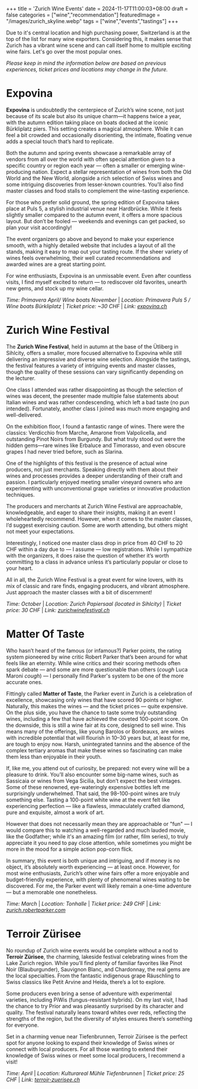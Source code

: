 +++
title = 'Zurich Wine Events'
date = 2024-11-17T11:00:03+08:00
draft = false
categories = ["wine","recommendation"]
featuredImage = "/images/zurich_skyline.webp"
tags = ["wine","events","tastings"]
+++

Due to it's central location and high purchasing power, Switzerland is at the top of the list for many wine exporters. Considering this, it makes sense that Zurich has a vibrant wine scene and can call itself home to multiple exciting wine fairs. Let's go over the most popular ones. 

*Please keep in mind the information below are based on previous experiences, ticket prices and locations may change in the future.*

# Expovina
**Expovina** is undoubtedly the centerpiece of Zurich’s wine scene, not just because of its scale but also its unique charm—it happens twice a year, with the autumn edition taking place on boats docked at the iconic Bürkliplatz piers. This setting creates a magical atmosphere. While it can feel a bit crowded and occasionally disorienting, the intimate, floating venue adds a special touch that’s hard to replicate.

Both the autumn and spring events showcase a remarkable array of vendors from all over the world with often special attention given to a specific country or region each year — often a smaller or emerging wine-producing nation. Expect a stellar representation of wines from both the Old World and the New World, alongside a rich selection of Swiss wines and some intriguing discoveries from lesser-known countries. You’ll also find master classes and food stalls to complement the wine-tasting experience.

For those who prefer solid ground, the spring edition of Expovina takes place at Puls 5, a stylish industrial venue near Hardbrücke. While it feels slightly smaller compared to the autumn event, it offers a more spacious layout. But don’t be fooled — weekends and evenings can get packed, so plan your visit accordingly!

The event organizers go above and beyond to make your experience smooth, with a highly detailed website that includes a layout of all the stands, making it easy to map out your tasting route. If the sheer variety of wines feels overwhelming, their well curated recommendations and awarded wines are a great starting point.

For wine enthusiasts, Expovina is an unmissable event. Even after countless visits, I find myself excited to return — to rediscover old favorites, unearth new gems, and stock up my wine cellar.

*Time: Primavera April/ Wine boats November* | *Location: Primavera Puls 5 / Wine boats Bürkliplatz* | *Ticket price: ~30 CHF* | *Link: [expovina.ch](https://expovina.ch/en-ch/)*

# Zurich Wine Festival
The **Zurich Wine Festival**, held in autumn at the base of the Ütliberg in Sihlcity, offers a smaller, more focused alternative to Expovina while still delivering an impressive and diverse wine selection. Alongside the tastings, the festival features a variety of intriguing events and master classes, though the quality of these sessions can vary significantly depending on the lecturer.

One class I attended was rather disappointing as though the selection of wines was decent, the presenter made multiple false statements about Italian wines and was rather condescending, which left a bad taste (no pun intended). Fortunately, another class I joined was much more engaging and well-delivered.

On the exhibition floor, I found a fantastic range of wines. There were the classics: Verdicchio from Marche, Amarone from Valpolicella, and outstanding Pinot Noirs from Burgundy. But what truly stood out were the hidden gems—rare wines like Erbaluce and Timorasso, and even obscure grapes I had never tried before, such as Slarina.

One of the highlights of this festival is the presence of actual wine producers, not just merchants. Speaking directly with them about their wines and processes provides a deeper understanding of their craft and passion. I particularly enjoyed meeting smaller vineyard owners who are experimenting with unconventional grape varieties or innovative production techniques.

The producers and merchants at Zurich Wine Festival are approachable, knowledgeable, and eager to share their insights, making it an event I wholeheartedly recommend. However, when it comes to the master classes, I’d suggest exercising caution. Some are worth attending, but others might not meet your expectations.

Interestingly, I noticed one master class drop in price from 40 CHF to 20 CHF within a day due to — I assume — low registrations. While I sympathize with the organizers, it does raise the question of whether it’s worth committing to a class in advance unless it’s particularly popular or close to your heart.

All in all, the Zurich Wine Festival is a great event for wine lovers, with its mix of classic and rare finds, engaging producers, and vibrant atmosphere. Just approach the master classes with a bit of discernment!

*Time: October* | *Location: Zurich Papiersaal (located in Sihlcity)* | *Ticket price: 30 CHF* | *Link: [zurichwinefestival.ch](https://zurichwinefestival.ch/)*

# Matter Of Taste
Who hasn’t heard of the famous (or infamous?) Parker points, the rating system pioneered by wine critic Robert Parker that’s been around for what feels like an eternity. While wine critics and their scoring methods often spark debate — and some are more questionable than others (*cough* Luca Maroni *cough*) — I personally find Parker's system to be one of the more accurate ones.

Fittingly called **Matter of Taste**, the Parker event in Zurich is a celebration of excellence, showcasing only wines that have scored 90 points or higher. Naturally, this makes the wines — and the ticket prices — quite expensive. On the plus side, you have the chance to taste some truly outstanding wines, including a few that have achieved the coveted 100-point score. On the downside, this is still a wine fair at its core, designed to sell wine. This means many of the offerings, like young Barolos or Bordeauxs, are wines with incredible potential that will flourish in 10–30 years but, at least for me, are tough to enjoy now. Harsh, unintegrated tannins and the absence of the complex tertiary aromas that make these wines so fascinating can make them less than enjoyable in their youth.

If, like me, you attend out of curiosity, be prepared: not every wine will be a pleasure to drink. You’ll also encounter some big-name wines, such as Sassicaia or wines from Vega Sicilia, but don’t expect the best vintages. Some of these renowned, eye-wateringly expensive bottles left me surprisingly underwhelmed. That said, the 98–100-point wines are truly something else. Tasting a 100-point white wine at the event felt like experiencing perfection — like a flawless, immaculately crafted diamond, pure and exquisite, almost a work of art. 

However that does not necessarily mean they are approachable or "fun" — I would compare this to watching a well-regarded and much lauded movie, like the Godfather; while it's an amazing film (or rather, film series), to truly appreciate it you need to pay close attention, while sometimes you might be more in the mood for a simple action pop-corn flick. 

In summary, this event is both unique and intriguing, and if money is no object, it’s absolutely worth experiencing — at least once. However, for most wine enthusiasts, Zurich’s other wine fairs offer a more enjoyable and budget-friendly experience, with plenty of phenomenal wines waiting to be discovered. For me, the Parker event will likely remain a one-time adventure — but a memorable one nonetheless.

*Time: March* | *Location: Tonhalle* | *Ticket price: 249 CHF* | *Link: [zurich.robertparker.com](https://www.zurich.robertparker.com/)*

# Terroir Zürisee
No roundup of Zurich wine events would be complete without a nod to **Terroir Zürisee**, the charming, lakeside festival celebrating wines from the Lake Zurich region. While you’ll find plenty of familiar favorites like Pinot Noir (Blauburgunder), Sauvignon Blanc, and Chardonnay, the real gems are the local specialties. From the fantastic indigenous grape Räuschling to Swiss classics like Petit Arvine and Heida, there’s a lot to explore.

Some producers even bring a sense of adventure with experimental varieties, including PiWis (fungus-resistant hybrids). On my last visit, I had the chance to try Prior and was pleasantly surprised by its character and quality. The festival naturally leans toward whites over reds, reflecting the strengths of the region, but the diversity of styles ensures there’s something for everyone.

Set in a charming venue near Tiefenbrunnen, Terroir Zürisee is the perfect spot for anyone looking to expand their knowledge of Swiss wines or connect with local producers. For all those wanting to extend their knowledge of Swiss wines or meet some local producers, I recommend a visit!

*Time: April* | *Location: Kulturareal Mühle Tiefenbrunnen* | *Ticket price: 25 CHF* | *Link: [terroir-zuerisee.ch](https://terroir-zuerisee.ch/)*